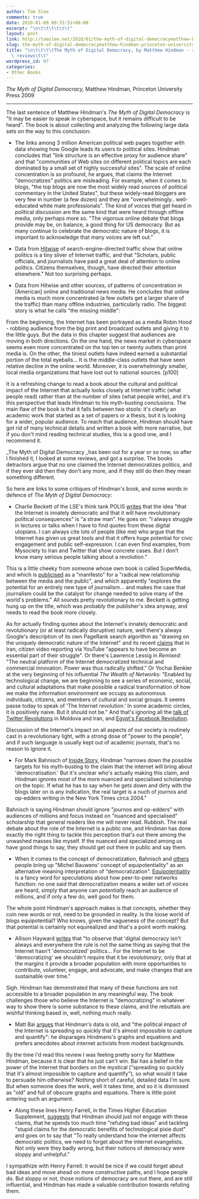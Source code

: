 ```yaml
---
author: Tom Slee
comments: true
date: 2010-01-09 00:33:51+00:00
excerpt: "\n\t\t\t\t\t\t"
layout: post
link: http://tomslee.net/2010/01/the-myth-of-digital-democracymatthew-hindman-princeton-university-press-2009matthew-hindmansthe-myth-of-digital-democracyfi.html
slug: the-myth-of-digital-democracymatthew-hindman-princeton-university-press-2009matthew-hindmansthe-myth-of-digital-democracyfi
title: "\n\t\t\t\tThe Myth of Digital Democracy, by Matthew Hindman - reviewing the\
  \ reviews\t\t"
wordpress_id: 97
categories:
- Other Books
---
```



				

_The Myth of Digital Democracy,_ Matthew Hindman, Princeton University Press  2009

* * *




The last sentence of Matthew Hindman's _The Myth of Digital Democracy_ is "It may be easier to speak in cyberspace, but it remains difficult to be heard". The book is about collecting and analyzing the following large data sets on the way to this conclusion:






  * The links among 3 million American political web pages together with data showing how Google leads its users to political sites. Hindman concludes that "link structure is an effective proxy for audience share" and that "communities of Web sites on different political topics are each dominated by a small set of highly successful sites". The scale of online concentration is so profound, he argues, that claims the Internet "democratizes" politics are misleading. For example, when it comes to blogs, "the top blogs are now the most widely read sources of political commentary in the United States", but these widely-read bloggers are very few in number (a few dozen) and they are "overwhelmingly.. well-educated white male professionals". The kind of voices that get heard in political discussion are the same kind that were heard through offline media, only perhaps more so. "The vigorous online debate that blogs provide may be, on balance, a good thing for US democracy. But as many continue to celebrate the democratic nature of blogs, it is important to acknowledge that many voices are left out."


  * Data from [Hitwise](http://www.hitwise.com) of search-engine-directed traffic show that online politics is a tiny sliver of Internet traffic, and that "Scholars, public officials, and journalists have paid a great deal of attention to online politics. Citizens themselves, though, have directed their attention elsewhere." Not too surprising perhaps.


  * Data from Hitwise and other sources, of patterns of concentration in [American] online and traditional news media. He concludes that online media is much more concentrated (a few outlets get a larger share of the traffic) than many offline industries, particularly radio. The biggest story is what he calls "the missing middle":  
  
From the beginning, the Internet has been portrayed as a media Robin Hood - robbing audience from the big print and broadcast outlets and giving it to the little guys. But the data in this chapter suggest that audiences are moving in both directions. On the one hand, the news market in cyberspace seems even more concentrated on the top ten or twenty outlets than print media is. On the other, the tiniest outlets have indeed earned a substantial portion of the total eyeballs... It is the middle-class outlets that have seen relative decline in the online world. Moreover, it is overwhelmingly smaller, local media organizations that have lost out to national sources. [p100]




It is a refreshing change to read a book about the cultural and political impact of the Internet that actually looks closely at Internet traffic (what people read) rather than at the number of sites (what people write), and it's this perspective that leads Hindman to his myth-busting conclusions. The main flaw of the book is that it falls between two stools: it's clearly an academic work that started as a set of papers or a thesis, but it is looking for a wider, popular audience. To reach that audience, Hindman should have got rid of many technical details and written a book with more narrative, but if you don't mind reading technical studies, this is a good one, and I recommend it.

_The Myth of Digital Democracy _has been out for a year or so now, so after I finished it, I looked at some reviews, and got a surprise. The books detractors argue that no one claimed the Internet democratizes politics, and if they ever did then they don't any more, and if they still do then they mean something different.

So here are links to some critiques of Hindman's book, and some words in defence of _The Myth of Digital Democracy_:



  * Charlie Beckett of the LSE's think tank POLIS [writes](http://www.charliebeckett.org/?p=1672) that the idea "that the Internet is innately democratic and that it will have revolutionary political consequences" is "a straw man". He goes on: "I always struggle in lectures or talks when I have to find quotes from these digital utopians. I can always cite lots of people (like me) who argue that the Internet has given us great tools and that it offers huge potential for civic engagement and public self-expression. I can even find examples, from Mysociety to Iran and Twitter that show concrete cases. But I don’t know many serious people talking about a revolution."  
  
This is a little cheeky from someone whose own book is called SuperMedia, and which is [publicised](http://www.polismedia.org/publications/savingjournalism.aspx) as a "manifesto" for a "radical new relationship between the media and the public", and which apparently "explores the potential for an entirely new type of journalism... and makes the case that journalism could be the catalyst for change needed to solve many of the world's problems." All sounds pretty revolutionary to me. Beckett is getting hung up on the title, which was probably the publisher's idea anyway, and needs to read the book more closely.  
  
As for actually finding quotes about the Internet's innately democratic and revolutionary (or at least radically disruptive) nature, well there's always Google's description of its own PageRank search algorithm as "drawing on the uniquely democratic nature of the Internet" and its recent [claims](http://googleblog.blogspot.com/2009/12/ordinary-citizens-extraordinary-videos.html) that in Iran, citizen video reporting via YouTube "appears to have become an essential part of their struggle". Or there's Lawrence Lessig in _Remixed_: "The neutral platform of the Internet democratized technical and commercial innovation. Power was thus radically shifted." Or Yochai Benkler at the very beginning of his influential _The Wealth of Networks:_ "Enabled by technological change, we are beginning to see a series of economic, social, and cultural adaptations that make possible a radical transformation of how we make the information environment we occupy as autonomous individuals, citizens, and members of cultural and social groups. It seems passe today to speak of 'The Internet revolution.' In some academic circles, it is positively naive. But it should not be." And that's ignoring all the [talk of Twitter Revolutions](http://www.google.ca/search?q="twitter+revolution") in Moldova and Iran, and [Egypt's Facebook Revolution](http://www.nytimes.com/2009/01/25/magazine/25bloggers-t.html?_r=3).   
  
Discussion of the Internet's impact on all aspects of our society is routinely cast in a revolutionary light, with a strong dose of "power to the people", and if such language is usually kept out of academic journals, that's no reason to ignore it.  



  * For Mark Bahnisch of [Inside Story](http://inside.org.au/the-stuff-that-myths-are-made-of/), Hindman "narrows down the possible targets for his myth-busting to the claim that the internet will bring about 'democratisation.' But it's unclear who's actually making this claim, and Hindman ignores most of the more nuanced and specialised scholarship on the topic. If what he has to say when he gets down and dirty with the blogs later on is any indication, the real target is a nuch of journos and op-edders writing in the New York Times circa 2004."   
  
Bahnisch is saying Hindman should ignore "journos and op-edders" with audiences of millions and focus instead on "nuanced and specialised" scholarship that general readers like me will never read. Rubbish. The real debate about the role of the Internet is a public one, and Hindman has done exactly the right thing to tackle this perception that's out there among the unwashed masses like myself. If the nuanced and specialized among us have good things to say, they should get out there in public and say them.  



  * When it comes to the concept of democratization, Bahnisch and [others](http://gatewatching.org/2008/05/18/long-tails-all-the-way-down-rethinking-a-lists/) people bring up "Michel Bauwens' concept of equipotentiality" as an alternative meaning interpretation of "democratization". [Equipotentiality](http://p2pfoundation.net/Equipotentiality) is a fancy word for speculations about how peer-to-peer networks function: no one said that democratization means a wider set of voices are heard, simply that anyone can _potentially_ reach an audience of millions, and if only a few do, well good for them.  
  
The whole point Hindman's approach makes is that concepts, whether they coin new words or not, need to be grounded in reality. Is the loose world of blogs equipotential? Who knows, given the vagueness of the concept? But that potential is certainly not equirealized and that's a point worth making.  



  * Allison Hayward [writes](http://papers.ssrn.com/sol3/papers.cfm?abstract_id=1491737) that "to observe that 'digital democracy isn't always and everywhere the rule is not the same thing as saying that the Internet hasn't 'democratized' politics... For the Internet to be 'democratizing' we shouldn't require that it be _revolutionary_, only that at the margins it provide a broader population with more opportunities to contribute, volunteer, engage, and advocate, and make changes that are sustainable over time."  
  
Sigh. Hindman has demonstrated that many of these functions are not accessible to a broader population in any meaningful way. The book challenges those who believe the Internet is "democratizing" in whatever way to show there is some substance to these claims, and the rebuttals are wishful thinking based in, well, nothing much really.  



  * Matt Bai [argues](http://www.democracyjournal.org/article.php?ID=6671) that Hindman's data is old, and "the political impact of the Internet is spreading so quickly that it's almost impossible to capture and quantify": he disparages Hindmans's graphs and equations and prefers anecdotes about internet activists from modest backgrounds.   
  
By the time I'd read this review I was feeling pretty sorry for Matthew Hindman, because it is clear that he just can't win. Bai has a belief in the power of the Internet that borders on the mystical ("spreading so quickly that it's almost impossible to capture and quantify"), so what would it take to persuade him otherwise? Nothing short of careful, detailed data I'm sure. But when someone does the work, well it takes time, and so it is dismissed as "old" and full of obscure graphs and equations. There is little point entering such an argument.  



  * Along these lines Henry Farrell, in the Times Higher Education Supplement, [suggests](http://www.timeshighereducation.co.uk/story.asp?storyCode=407101&sectioncode=26) that Hindman should just not engage with these claims, that he spends too much time "refuting bad ideas" and tackling "stupid claims for the democratic benefits of technological pixie dust" and goes on to say that "To really understand how the internet affects democratic politics, we need to forget about the internet evangelists. Not only were they badly wrong, but their notions of democracy were sloppy and unhelpful."  
  
I sympathize with Henry Farrell: it would be nice if we could forget about bad ideas and move ahead on more constructive paths, and I hope people do. But sloppy or not, those notions of democracy are out there, and are still influential, and Hindman has made a valuable contribution towards refuting them.








		
